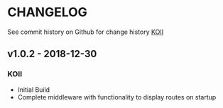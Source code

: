 # CHANGELOG

See commit history on Github for change history
[KOII](https://github.com/BolajiOlajide/koii)

## v1.0.2 - 2018-12-30

### KOII

- Initial Build
- Complete middleware with functionality to display routes on startup
